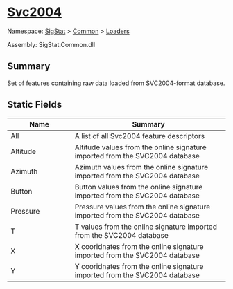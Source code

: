 # [Svc2004](./Svc2004.md)

Namespace: [SigStat]() > [Common](./../README.md) > [Loaders](./README.md)

Assembly: SigStat.Common.dll

## Summary
Set of features containing raw data loaded from SVC2004-format database.

## Static Fields

| Name<div><a href="#"><img width=200></a></div> | Summary<div><a href="#"><img width=475></a></div> | 
| --- | --- | 
| All | A list of all Svc2004 feature descriptors | 
| Altitude | Altitude values from the online signature imported from the SVC2004 database | 
| Azimuth | Azimuth values from the online signature imported from the SVC2004 database | 
| Button | Button values from the online signature imported from the SVC2004 database | 
| Pressure | Pressure values from the online signature imported from the SVC2004 database | 
| T | T values from the online signature imported from the SVC2004 database | 
| X | X cooridnates from the online signature imported from the SVC2004 database | 
| Y | Y cooridnates from the online signature imported from the SVC2004 database | 


